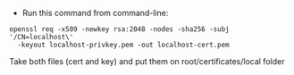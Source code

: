 * Run this command from command-line:


```
openssl req -x509 -newkey rsa:2048 -nodes -sha256 -subj '/CN=localhost\'
  -keyout localhost-privkey.pem -out localhost-cert.pem
```

Take both files (cert and key) and put them on root/certificates/local folder